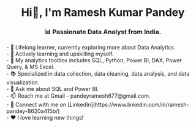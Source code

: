 <h1 align= "center">Hi👋, I'm Ramesh Kumar Pandey</h1>
<h3 align="center">📊 Passionate Data Analyst from India.</h3>
- 🔭 Lifelong learner, currently exploring more about Data Analytics.<br>  
- 🌱 Actively learning and upskilling myself.<br>   
- 🧰 My analytics toolbox includes SQL, Python, Power BI, DAX, Power Query, & MS Excel.<br>   
- 📚 Specialized in data collection, data cleaning, data analysis, and data visualization.<br>   
- 💬 Ask me about SQL and Power BI.<br>   
- 📫 Reach me at Gmail - pandeyramesh677@gmail.com.<br>   
- 🔗 Connect with me on [LinkedIn](https://www.linkedin.com/in/ramesh-pandey-8620a415b/)<br> 
- ❤️ I love learning new things!

